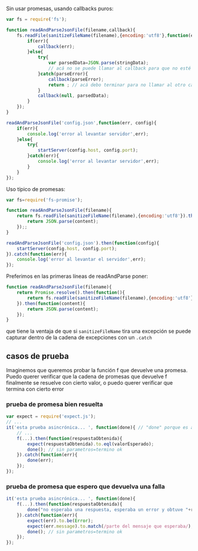 Sin usar promesas, usando callbacks puros:

```js
var fs = require('fs');

function readAndParseJsonFile(filename,callback){
    fs.readFile(sanitizeFileName(filename),{encoding:'utf8'},function(err, stringData){
        if(err){
            callback(err);
        }else{
            try{
                var parsedData=JSON.parse(stringData);
                // acá no se puede llamar al callback para que no esté dentro del try
            }catch(parseError){
                callback(parseError);
                return ; // acá debo terminar para no llamar al otro callback
            }
            callback(null, parsedData);
        }
    });
}

readAndParseJsonFile('config.json',function(err, config){
    if(err){
        console.log('error al levantar servidor',err);
    }else{
        try{
            startServer(config.host, config.port);
        }catch(err){
            console.log('error al levantar servidor',err);
        }
    }
});
```

Uso típico de promesas:

```js
var fs=require('fs-promise');

function readAndParseJsonFile(filename){
    return fs.readFile(sanitizeFileName(filename),{encoding:'utf8'}).then(function(content){
        return JSON.parse(content);
    });;
}

readAndParseJsonFile('config.json').then(function(config){
    startServer(config.host, config.port);
}).catch(function(err){
    console.log('error al levantar el servidor',err);
});
```

Preferimos en las primeras líneas de readAndParse poner:
```js
function readAndParseJsonFile(filename){
    return Promise.resolve().then(function(){
        return fs.readFile(sanitizeFileName(filename),{encoding:'utf8'});
    }).then(function(content){
        return JSON.parse(content);
    });
}
```

que tiene la ventaja de que si `sanitizeFileName` tira una excepción se puede capturar dentro de la cadena de excepciones con un `.catch`

## casos de prueba

Imaginemos que queremos probar la función f que devuelve una promesa. Puedo querer verificar que la cadena de promesas que devuelve f finalmente se resuelve con cierto valor, o puedo querer verificar que termina con cierto error

### prueba de promesa bien resuelta

```js
var expect = require('expect.js');
// ...
it('esta prueba asincrónica... ', function(done){ // "done" porque es asincrónica
    // ...
    f(...).then(function(respuestaObtenida){
        expect(respuestaObtenida).to.eql(valorEsperado);
        done(); // sin parametros=termino ok
    }).catch(function(err){
        done(err);
    });
});
```

### prueba de promesa que espero que devuelva una falla
```js
it('esta prueba asincrónica... ', function(done){
    f(...).then(function(respuestaObtenida){
        done("no esperaba una respuesta, esperaba un error y obtuve "+respuestaObtenida);
    }).catch(function(err){
        expect(err).to.be(Error);
        expect(err.message).to.match(/parte del mensaje que esperaba/);
        done(); // sin parametros=termino ok
    });
});
```
